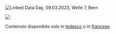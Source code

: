![Linked Data Day, 09.03.2023, Welle 7, Bern](/static-assets/img/linked-data-day-2023.jpg)
  
![   ](static-assets/img/white-space-2.jpg)
    
Contenuto disponibile solo in [tedesco](?lang=de) o in [francese](?lang=fr).
